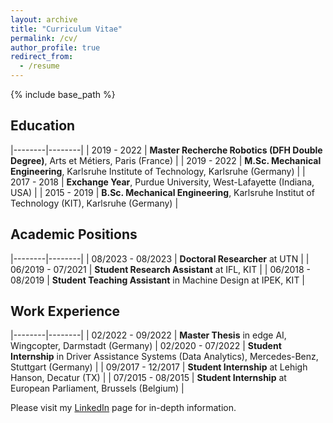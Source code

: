 ```yaml
---
layout: archive
title: "Curriculum Vitae"
permalink: /cv/
author_profile: true
redirect_from:
  - /resume
---
```


{% include base_path %}

## Education

|--------|--------|
| 2019 - 2022 | **Master Recherche Robotics (DFH Double Degree)**, Arts et Métiers, Paris (France) |
| 2019 - 2022 | **M.Sc. Mechanical Engineering**, Karlsruhe Institute of Technology, Karlsruhe (Germany) |
| 2017 - 2018 | **Exchange Year**, Purdue University, West-Lafayette (Indiana, USA) |
| 2015 - 2019 | **B.Sc. Mechanical Engineering**, Karlsruhe Institut of Technology (KIT), Karlsruhe (Germany) |

## Academic Positions

|--------|--------|
| 08/2023 - 08/2023 | **Doctoral Researcher** at UTN |
| 06/2019 - 07/2021 | **Student Research Assistant** at IFL, KIT |
| 06/2018 - 08/2019 | **Student Teaching Assistant** in Machine Design at IPEK, KIT |

## Work Experience

|--------|--------|
| 02/2022 - 09/2022 | **Master Thesis** in edge AI, Wingcopter, Darmstadt (Germany)
| 02/2020 - 07/2022 | **Student Internship** in Driver Assistance Systems (Data Analytics), Mercedes-Benz, Stuttgart (Germany) |
| 09/2017 - 12/2017 | **Student Internship** at Lehigh Hanson, Decatur (TX) |
| 07/2015 - 08/2015 | **Student Internship** at European Parliament, Brussels (Belgium) |

Please visit my [LinkedIn](https://www.linkedin.com/in/yannik-blei-9a7686155/) page for in-depth information.
